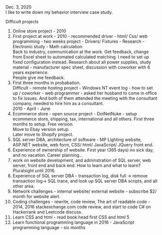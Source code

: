Dec. 3, 2020 <br>
I like to write down my behavior interview case study. <br>

Difficult projects <br>
1. Online store project - 2010 <br>
2. First project at work - 2010 - recommended driver - html/ Css/ web programming - two weeks project - Drivers/ Fixtures - Research - Electronic study - Math calculation <br>
Back to industry, communication at the work. Get feedback, change from Excel sheet to automated calculated matching. I need to set up fixed configuration instead. Research about all power supplies, study material - manufacturer spec sheet, discussion with coworker with 6 years experience. <br>
People give me feedback. <br>
3. First three months in probabation. <br>
Difficult - remote hosting project - Windows NT event log - how to set up / coworker - web programmer - asked her husband to come in office to fix issues. And both of them attended the meeting with the consultant company, needed to hire him as a consultant. <br>
2010 - April - June<br>
4. Ecommerce store - open source project - DotNetNuke - setup ecommerce store, shipping, tax, international and all others. First three months to setup. Free version. <br>
Move to Ebay version setup. <br> Later move to Shopify project. <br>
5. SQL server DBA, architecture of software - MP Lighting website, ASP.NET website, web form, CSS/ html/ JavaScript/ JQuery front end. <br>
6. Experience of ownership of website. First year (365 days) no sick day, and no vacation. Career planning...<br>
7. work on website development, and adminstration of SQL server, web server, front end and back end. How to learn and what to learn? Pluralsight until 2016.<br>
8. Experience of SQL server DBA - transaction log, disk full -> remove transaction log-> SQL trace, and look up SQL server DBA scripts, and all other area. <br>
9. Network challenges - internal website/ external website - subscribe $2/ month for website alert. <br>
10. Coding challenges - rewrite, code review, The art of readable code - 2014, 2016 stackexchange.com code review, and start to code C# on Hackerrank and Leetcode discuss.<br>
11. Learn CSS and html - read book head first CSS and html 5 <br>
12. Learn functional programming language in 2016 - JavaScript programming language - six months <br>


